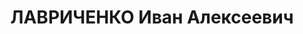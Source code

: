 ---
title: ЛАВРИЧЕНКО Иван Алексеевич
description: '1899, Донецька обл., Горлівський р-н, українець, освіта початкова, прож.:
  м. Красний Луч, завідуючий міськфінвідділом

  Військовою колегією Верховного суду СРСР 2 січня 1938 р. засуджений до розстрілу.

  Реабілітований у 1991 р.'
---